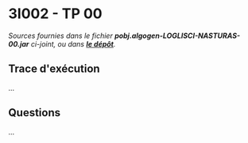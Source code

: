 
# 3I002 - TP 00

_Sources fournies dans le fichier **pobj.algogen-LOGLISCI-NASTURAS-00.jar** ci-joint, ou dans **[le dépôt](http://github.com/3201101/3I002/tree/master/Devoirs/00/src)**._

## Trace d'exécution

...

## Questions

...